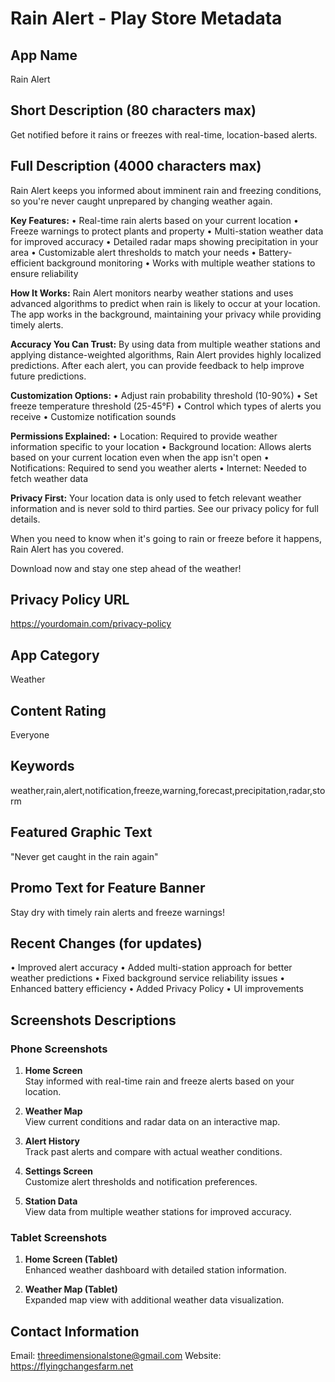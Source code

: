 # Rain Alert - Play Store Metadata

## App Name
Rain Alert

## Short Description (80 characters max)
Get notified before it rains or freezes with real-time, location-based alerts.

## Full Description (4000 characters max)
Rain Alert keeps you informed about imminent rain and freezing conditions, so you're never caught unprepared by changing weather again.

**Key Features:**
• Real-time rain alerts based on your current location
• Freeze warnings to protect plants and property
• Multi-station weather data for improved accuracy
• Detailed radar maps showing precipitation in your area
• Customizable alert thresholds to match your needs
• Battery-efficient background monitoring
• Works with multiple weather stations to ensure reliability

**How It Works:**
Rain Alert monitors nearby weather stations and uses advanced algorithms to predict when rain is likely to occur at your location. The app works in the background, maintaining your privacy while providing timely alerts.

**Accuracy You Can Trust:**
By using data from multiple weather stations and applying distance-weighted algorithms, Rain Alert provides highly localized predictions. After each alert, you can provide feedback to help improve future predictions.

**Customization Options:**
• Adjust rain probability threshold (10-90%)
• Set freeze temperature threshold (25-45°F)
• Control which types of alerts you receive
• Customize notification sounds

**Permissions Explained:**
• Location: Required to provide weather information specific to your location
• Background location: Allows alerts based on your current location even when the app isn't open
• Notifications: Required to send you weather alerts
• Internet: Needed to fetch weather data

**Privacy First:**
Your location data is only used to fetch relevant weather information and is never sold to third parties. See our privacy policy for full details.

When you need to know when it's going to rain or freeze before it happens, Rain Alert has you covered.

Download now and stay one step ahead of the weather!

## Privacy Policy URL
https://yourdomain.com/privacy-policy

## App Category
Weather

## Content Rating
Everyone

## Keywords
weather,rain,alert,notification,freeze,warning,forecast,precipitation,radar,storm

## Featured Graphic Text
"Never get caught in the rain again"

## Promo Text for Feature Banner
Stay dry with timely rain alerts and freeze warnings!

## Recent Changes (for updates)
• Improved alert accuracy
• Added multi-station approach for better weather predictions
• Fixed background service reliability issues
• Enhanced battery efficiency
• Added Privacy Policy
• UI improvements

## Screenshots Descriptions

### Phone Screenshots

1. **Home Screen**  
   Stay informed with real-time rain and freeze alerts based on your location.

2. **Weather Map**  
   View current conditions and radar data on an interactive map.

3. **Alert History**  
   Track past alerts and compare with actual weather conditions.

4. **Settings Screen**  
   Customize alert thresholds and notification preferences.

5. **Station Data**  
   View data from multiple weather stations for improved accuracy.

### Tablet Screenshots

1. **Home Screen (Tablet)**  
   Enhanced weather dashboard with detailed station information.

2. **Weather Map (Tablet)**  
   Expanded map view with additional weather data visualization.

## Contact Information

Email: threedimensionalstone@gmail.com
Website: https://flyingchangesfarm.net
